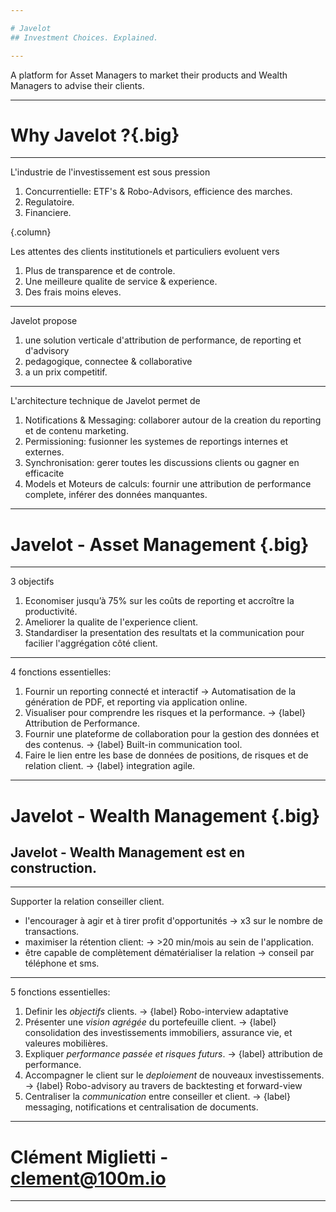 ```yaml
---

# Javelot
## Investment Choices. Explained.

---
```


A platform for Asset Managers to market their products and Wealth Managers to advise their clients.

---

# Why Javelot ?{.big}

---

L'industrie de l'investissement est sous pression
1. Concurrentielle: ETF's & Robo-Advisors, efficience des marches.
2. Regulatoire.
3. Financiere.

{.column}

Les attentes des clients institutionels et particuliers evoluent vers
1. Plus de transparence et de controle.
2. Une meilleure qualite de service & experience.
3. Des frais moins eleves.

---

Javelot propose
1. une solution verticale d'attribution de performance, de reporting et d'advisory
2. pedagogique, connectee & collaborative
3. a un prix competitif. 

---

L'architecture technique de Javelot permet de 
1. Notifications & Messaging: collaborer autour de la creation du reporting et de contenu marketing.
2. Permissioning: fusionner les systemes de reportings internes et externes.
3. Synchronisation: gerer toutes les discussions clients ou 
gagner en efficacite 
4. Models et Moteurs de calculs: fournir une attribution de performance complete, inférer des données manquantes.

---

# Javelot - Asset Management {.big}

---
3 objectifs
1. Economiser jusqu’à 75% sur les coûts de reporting et accroître la productivité.
2. Ameliorer la qualite de l'experience client. 
3. Standardiser la presentation des resultats et la communication pour facilier l'aggrégation côté client.

---

4 fonctions essentielles:
1. Fournir un reporting connecté et interactif
    -> Automatisation de la génération de PDF, et reporting via application online.
2. Visualiser pour comprendre les risques et la performance.
    -> {label} Attribution de Performance.
3. Fournir une plateforme de collaboration pour la gestion des données et des contenus.
    -> {label} Built-in communication tool.
4. Faire le lien entre les base de données de positions, de risques et de relation client.
    -> {label} integration agile.

---

# Javelot - Wealth Management {.big}
## Javelot - Wealth Management est en construction.

---

Supporter la relation conseiller client.
* l'encourager à agir et à tirer profit d'opportunités 
    -> x3 sur le nombre de transactions.
* maximiser la rétention client: 
    -> >20 min/mois au sein de l'application.
* être capable de complètement dématérialiser la relation
    -> conseil par téléphone et sms.

---

5 fonctions essentielles:
1. Definir les *objectifs* clients.
    -> {label} Robo-interview adaptative
2. Présenter une *vision agrégée* du portefeuille client.
    -> {label} consolidation des investissements immobiliers, assurance vie, et valeures mobilières.
3. Expliquer *performance passée et risques futurs*.
    -> {label} attribution de performance.
4. Accompagner le client sur le *deploiement* de nouveaux investissements. 
    -> {label} Robo-advisory au travers de backtesting et forward-view 
5. Centraliser la *communication* entre conseiller et client.
    -> {label} messaging, notifications et centralisation de documents.

---

# Clément Miglietti - clement@100m.io

---